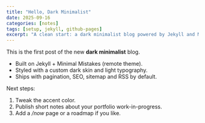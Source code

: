 ```yaml
---
title: "Hello, Dark Minimalist"
date: 2025-09-16
categories: [notes]
tags: [setup, jekyll, github-pages]
excerpt: "A clean start: a dark minimalist blog powered by Jekyll and Minimal Mistakes."
---
```


This is the first post of the new **dark minimalist** blog.

- Built on Jekyll + Minimal Mistakes (remote theme).
- Styled with a custom dark skin and light typography.
- Ships with pagination, SEO, sitemap and RSS by default.

Next steps:
1. Tweak the accent color.
2. Publish short notes about your portfolio work-in-progress.
3. Add a _/now_ page or a roadmap if you like.
